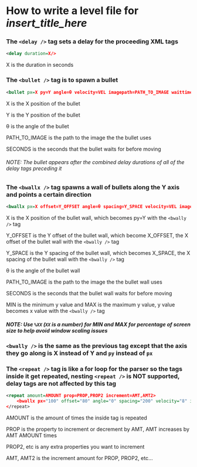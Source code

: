 # How to write a level file for <i>insert_title_here</i>

### The `<delay />` tag sets a delay for the proceeding XML tags

```xml
<delay duration=X/>
```

X is the duration in seconds

### The `<bullet />` tag is to spawn a bullet

```xml
<bullet px=X py=Y angle=θ velocity=VEL imagepath=PATH_TO_IMAGE waittime=SECONDS/>
```

X is the X position of the bullet

Y is the Y position of the bullet

θ is the angle of the bullet

PATH_TO_IMAGE is the path to the image the the bullet uses

SECONDS is the seconds that the bullet waits for before moving

###### NOTE: The bullet appears after the combined delay durations of all of the delay tags preceding it

### The `<bwallx />` tag spawns a wall of bullets along the Y axis and points a certain direction

```xml
<bwallx px=X offset=Y_OFFSET angle=θ spacing=Y_SPACE velocity=VEL imagepath=PATH_TO_IMAGE waittime=SECONDS min=MIN max=MAX/>
```

X is the X position of the bullet wall, which becomes py=Y with the `<bwally />` tag

Y_OFFSET is the Y offset of the bullet wall, which become X_OFFSET, the X offset of the bullet wall with the `<bwally />` tag

Y_SPACE is the Y spacing of the bullet wall, which becomes X_SPACE, the X spacing of the bullet wall with the `<bwally />` tag

θ is the angle of the bullet wall

PATH_TO_IMAGE is the path to the image the the bullet wall uses

SECONDS is the seconds that the bullet wall waits for before moving

MIN is the minimum y value and MAX is the maximum y value, y value becomes x value with the `<bwally />` tag

##### NOTE: Use `%XX` (`XX` is a number) for MIN and MAX for percentage of screen size to help avoid window scaling issues

### `<bwally />` is the same as the previous tag except that the axis they go along is X instead of Y and `py` instead of `px`

### The `<repeat />` tag is like a for loop for the parser so the tags inside it get repeated, nesting `<repeat />` is NOT supported, delay tags are not affected by this tag

```xml
<repeat amount=AMOUNT prop=PROP,PROP2 increment=AMT,AMT2>
    <bwallx px="100" offset="80" angle="0" spacing="200" velocity="8" imagepath="bone.png" waittime="4"/>
</repeat>
```

AMOUNT is the amount of times the inside tag is repeated

PROP is the property to increment or decrement by AMT, AMT increases by AMT AMOUNT times

PROP2, etc is any extra properties you want to increment

AMT, AMT2 is the increment amount for PROP, PROP2, etc...
